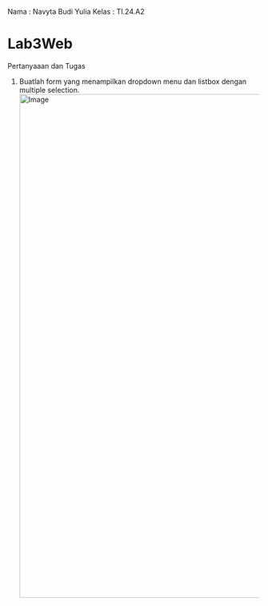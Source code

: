 Nama  : Navyta Budi Yulia
Kelas : TI.24.A2

# Lab3Web
Pertanyaaan dan Tugas
1. Buatlah form yang menampilkan dropdown menu dan listbox dengan multiple selection.
   <img width="960" height="1008" alt="Image" src="https://github.com/user-attachments/assets/108ec7b9-aced-486f-81ea-a927f885dfdc" />
